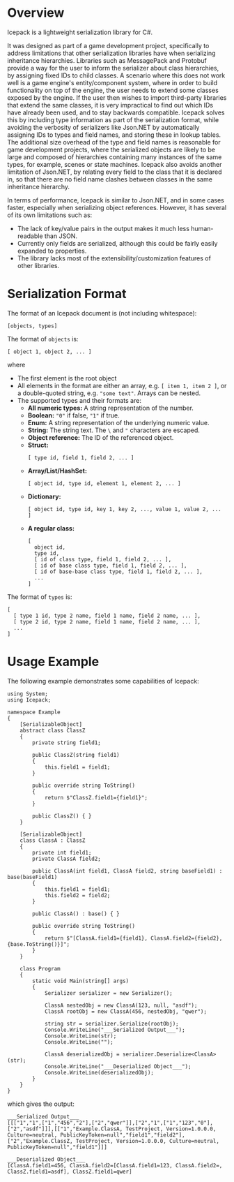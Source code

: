 # Overview

Icepack is a lightweight serialization library for C#.

It was designed as part of a game development project, specifically to address limitations that other serialization libraries have when serializing inheritance hierarchies. Libraries such as MessagePack and Protobuf provide a way for the user to inform the serializer about class hierarchies, by assigning fixed IDs to child classes. A scenario where this does not work well is a game engine's entity/component system, where in order to build functionality on top of the engine, the user needs to extend some classes exposed by the engine. If the user then wishes to import third-party libraries that extend the same classes, it is very impractical to find out which IDs have already been used, and to stay backwards compatible. Icepack solves this by including type information as part of the serialization format, while avoiding the verbosity of serializers like Json.NET by automatically assigning IDs to types and field names, and storing these in lookup tables. The additional size overhead of the type and field names is reasonable for game development projects, where the serialized objects are likely to be large and composed of hierarchies containing many instances of the same types, for example, scenes or state machines. Icepack also avoids another limitation of Json.NET, by relating every field to the class that it is declared in, so that there are no field name clashes between classes in the same inheritance hierarchy.

In terms of performance, Icepack is similar to Json.NET, and in some cases faster, especially when serializing object references. However, it has several of its own limitations such as:

* The lack of key/value pairs in the output makes it much less human-readable than JSON.
* Currently only fields are serialized, although this could be fairly easily expanded to properties.
* The library lacks most of the extensibility/customization features of other libraries.

# Serialization Format

The format of an Icepack document is (not including whitespace):

```
[objects, types]
```

The format of `objects` is:

```  
[ object 1, object 2, ... ]
```
    
where

* The first element is the root object
* All elements in the format are either an array, e.g. `[ item 1, item 2 ]`, or a double-quoted string, e.g. `"some text"`. Arrays can be nested.
* The supported types and their formats are:
  * **All numeric types:** A string representation of the number.
  * **Boolean:** `"0"` if false, `"1"` if true.
  * **Enum:** A string representation of the underlying numeric value.
  * **String:** The string text. The `\` and `"` characters are escaped.
  * **Object reference:** The ID of the referenced object.
  * **Struct:**
    ```
    [ type id, field 1, field 2, ... ]
    ```
  * **Array/List/HashSet:**
    ```
    [ object id, type id, element 1, element 2, ... ]
    ``` 
  * **Dictionary:**
    ```
    [ object id, type id, key 1, key 2, ..., value 1, value 2, ... ]
    ```
  * **A regular class:**
    ```
    [
      object id,
      type id,
      [ id of class type, field 1, field 2, ... ],
      [ id of base class type, field 1, field 2, ... ],
      [ id of base-base class type, field 1, field 2, ... ],
      ...
    ]
    ```

The format of `types` is:

```
[
  [ type 1 id, type 2 name, field 1 name, field 2 name, ... ],
  [ type 2 id, type 2 name, field 1 name, field 2 name, ... ],
  ...
]
```

# Usage Example

The following example demonstrates some capabilities of Icepack:

```
using System;
using Icepack;

namespace Example
{
    [SerializableObject]
    abstract class ClassZ
    {
        private string field1;

        public ClassZ(string field1)
        {
            this.field1 = field1;
        }

        public override string ToString()
        {
            return $"ClassZ.field1={field1}";
        }

        public ClassZ() { }
    }

    [SerializableObject]
    class ClassA : ClassZ
    {
        private int field1;
        private ClassA field2;

        public ClassA(int field1, ClassA field2, string baseField1) : base(baseField1)
        {
            this.field1 = field1;
            this.field2 = field2;
        }

        public ClassA() : base() { }

        public override string ToString()
        {
            return $"[ClassA.field1={field1}, ClassA.field2={field2}, {base.ToString()}]";
        }
    }

    class Program
    {
        static void Main(string[] args)
        {
            Serializer serializer = new Serializer();

            ClassA nestedObj = new ClassA(123, null, "asdf");
            ClassA rootObj = new ClassA(456, nestedObj, "qwer");

            string str = serializer.Serialize(rootObj);
            Console.WriteLine("___Serialized Output___");
            Console.WriteLine(str);
            Console.WriteLine("");

            ClassA deserializedObj = serializer.Deserialize<ClassA>(str);
            Console.WriteLine("___Deserialized Object___");
            Console.WriteLine(deserializedObj);
        }
    }
}
```

which gives the output:

```
___Serialized Output___
[[["1","1",["1","456","2"],["2","qwer"]],["2","1",["1","123","0"],["2","asdf"]]],[["1","Example.ClassA, TestProject, Version=1.0.0.0, Culture=neutral, PublicKeyToken=null","field1","field2"],["2","Example.ClassZ, TestProject, Version=1.0.0.0, Culture=neutral, PublicKeyToken=null","field1"]]]

___Deserialized Object___
[ClassA.field1=456, ClassA.field2=[ClassA.field1=123, ClassA.field2=, ClassZ.field1=asdf], ClassZ.field1=qwer]
```
